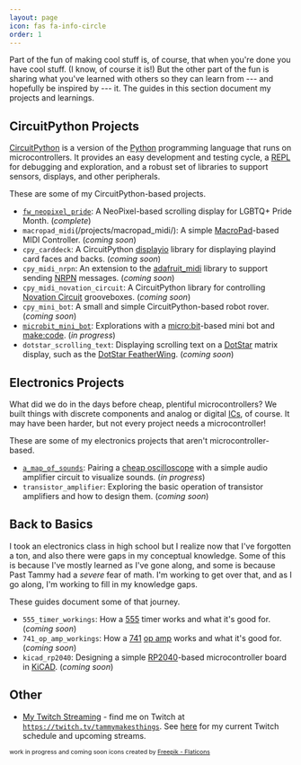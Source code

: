 ```yaml
---
layout: page
icon: fas fa-info-circle
order: 1
---
```


Part of the fun of making cool stuff is, of course, that when you're done you
have cool stuff. (I know, of course it is!) But the other part of the fun is
sharing what you've learned with others so they can learn from --- and hopefully
be inspired by --- it. The guides in this section document my projects and
learnings.

## CircuitPython Projects

[CircuitPython][circuitpython] is a version of the [Python][python]
programming language that runs on microcontrollers. It provides an easy
development and testing cycle, a [REPL][repl] for debugging and exploration,
and a robust set of libraries to support sensors, displays, and other
peripherals.

These are some of my CircuitPython-based projects.

- [`fw_neopixel_pride`](/projects/fw_neopixel_pride/): A NeoPixel-based scrolling
  display for LGBTQ+ Pride Month. (*complete*)
- `macropad_midi`(/projects/macropad_midi/): A simple [MacroPad][macropad]-based
  MIDI Controller. (*coming soon*)
- `cpy_carddeck`: A CircuitPython [displayio][displayio] library for displaying
  playind card faces and backs. (*coming soon*)
- `cpy_midi_nrpn`: An extension to the [adafruit_midi][adafruitmidi] library
  to support sending [NRPN][nrpn] messages. (*coming soon*)
- `cpy_midi_novation_circuit`: A CircuitPython library for controlling
  [Novation Circuit][novationcircuit] grooveboxes. (*coming soon*)
- `cpy_mini_bot`: A small and simple CircuitPython-based robot rover.(*coming soon*)
- [`microbit_mini_bot`](/projects/microbit_mini_bot/): Explorations with a
  [micro:bit][microbit]-based mini bot and [make:code][makecode]. (*in progress*)
- `dotstar_scrolling_text`: Displaying scrolling text on a [DotStar][dotstar]
  matrix display, such as the [DotStar FeatherWing][dotstarfw]. (*coming soon*)

## Electronics Projects

What did we do in the days before cheap, plentiful microcontrollers? We built
things with discrete components and analog or digital [ICs][ics], of course.
It may have been harder, but not every project needs a microcontroller!

These are some of my electronics projects that aren't microcontroller-based.

- [`a_map_of_sounds`](/projects/a_map_of_sounds/): Pairing a
  [cheap oscilloscope][chineseoscope] with a simple audio amplifier circuit
  to visualize sounds. (*in progress*)
- `transistor_amplifier`: Exploring the basic operation of transistor
  amplifiers and how to design them. (*coming soon*)

## Back to Basics

I took an electronics class in high school but I realize now that I've forgotten
a ton, and also there were gaps in my conceptual knowledge. Some of this is
because I've mostly learned as I've gone along, and some is because Past Tammy
had a *severe* fear of math. I'm working to get over that, and as I go along,
I'm working to fill in my knowledge gaps.

These guides document some of that journey.

- `555_timer_workings`: How a [555][555timer] timer works and what it's good for. 
  (*coming soon*)
- `741_op_amp_workings`: How a [741][741opamp] [op amp][opamp] works and what 
  it's good for. (*coming soon*)
- `kicad_rp2040`: Designing a simple [RP2040][rp2040]-based microcontroller 
  board in [KiCAD][kicad]. (*coming soon*)


## Other

- [My Twitch Streaming][twitch] - find me on Twitch at
  [`https://twitch.tv/tammymakesthings`][twitch]. See [here][streaming] for my
  current Twitch schedule and upcoming streams.

<p style="font-size: 8pt">
work in progress and coming soon icons created by
<a href="https://www.flaticon.com/free-icons/work-in-progress">Freepik - Flaticons</a>
</p>

[555timer]: <http://www.righto.com/2016/02/555-timer-teardown-inside-worlds-most.html>
[741opamp]: <http://www.righto.com/2015/10/inside-ubiquitous-741-op-amp-circuits.html>
[adafruitmidi]: <https://github.com/adafruit/Adafruit_CircuitPython_MIDI>
[chineseoscope]: <https://www.amazon.com/dp/B09X385FPV/>
[circuitpython]: <https://www.circuitpython.org/>
[displayio]: <https://learn.adafruit.com/circuitpython-display-support-using-displayio/>
[dotstar]: <https://learn.adafruit.com/adafruit-dotstar-leds/overview>
[dotstarfw]: <https://www.adafruit.com/product/3449>
[ics]: <https://en.wikipedia.org/wiki/Integrated_circuit>
[kicad]: <https://www.kicad.org/>
[macropad]: <https://www.adafruit.com/product/5100>
[makecode]: <https://makecode.microbit.org/>
[microbit]: <https://microbit.org/>
[novationcircuit]: <https://novationmusic.com/en/circuit>
[nrpn]: <https://en.wikipedia.org/wiki/NRPN>
[opamp]: <https://en.wikipedia.org/wiki/Operational_amplifier>
[python]: <https://python.org/>
[repl]: <https://en.wikipedia.org/wiki/Read%E2%80%93eval%E2%80%93print_loop>
[rp2040]: <https://www.raspberrypi.com/documentation/microcontrollers/rp2040.html>
[streaming]: <https://www.tammymakesthings.com/projects/streaming/>
[twitch]: <https://twitch.tv/tammymakesthings>
